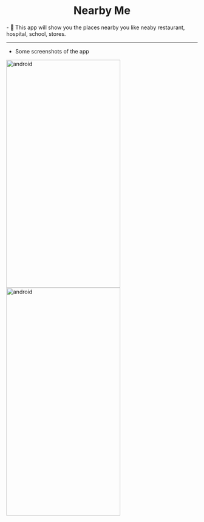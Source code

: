 <h1 align="center">Nearby Me</h1>
- 🌱 This app will show you the places nearby you like neaby restaurant, hospital, school, stores.
<hr>

- Some screenshots of the app

<!--![Screenshot_20220911-172724_KotlinNearby](https://user-images.githubusercontent.com/92438772/189526411-266793a0-2a3b-43a3-a722-b28db39d1455.jpg)-->


<img src="https://user-images.githubusercontent.com/92438772/190389241-5ba0daf1-f77e-4bba-843c-9e3563056ec2.jpg" alt="android" width="300" height="600"/>

<img src="https://user-images.githubusercontent.com/92438772/190389343-ae9ec84c-c18f-4871-bd72-5d4c257a2108.jpg" alt="android" width="300" height="600"/>

